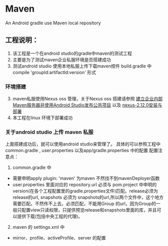 # Maven
An Android gradle use Maven local repository

## 工程说明：
1. 该工程是一个在android studio的gradle中maven的测试工程
2. 主要是为了测试maven企业私服环境是否搭建成功
3. 测试android studio 使用本地私服上传下载maven控件
   build.gradle 中 compile 'groupId:artifactId:version' 形式

### 环境搭建

3. maven私服使用Nexus oss 管理，关于Nexus oss 搭建请参照
[建立企业内部Maven服务器并使用Android Studio发布公共项目](http://www.linuxidc.com/Linux/2015-06/118878.htm) 以及
[nexus-2.12.0安装与部署](http://blog.csdn.net/yccn214/article/details/50527490)
4. 本工程在linux 环境下部署成功

### 关于android studio 上传 maven 私服 
上面搭建成功后，就可以使用android studio来管理了。
具体的可以参照工程中common.gradle , user.properties 以及app/gradle.properties 中的配置
配置注意点：

1. common.gradle 中
+ 需要申明apply plugin: 'maven' 为maven 不然找不到mavenDeployer函数
+ user.properties 里面对应的 repository.url 必须与 pom.project 中申明的 version(在各个工程配置里的gradle.properties文件)匹配。release必须为release的url, snapshots 必须为 snapshots的url,所以两个文件中，这个地方需要匹配。不然传不上去。必须匹配，不能用Group 的url，因为Group的一般只配置view只读权限，只提供预览release和snapshots里面的库，并且可以提供下载(包括中央工程的代理)。

2. maven 的 settings.xml 中
+ mirror、profile、activeProfile、server 的配置
